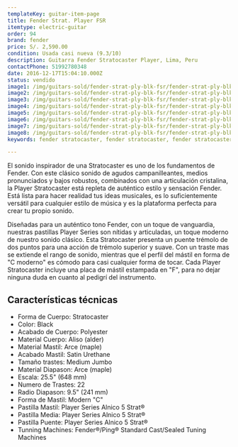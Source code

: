 ```yaml
---
templateKey: guitar-item-page
title: Fender Strat. Player FSR
itemtype: electric-guitar
order: 94
brand: fender
price: S/. 2,590.00
condition: Usada casi nueva (9.3/10)
description: Guitarra Fender Stratocaster Player, Lima, Peru
contactPhone: 51992780348
date: 2016-12-17T15:04:10.000Z
status: vendido
image1: /img/guitars-sold/fender-strat-ply-blk-fsr/fender-strat-ply-blk-fsr-01-sold.jpg
image2: /img/guitars-sold/fender-strat-ply-blk-fsr/fender-strat-ply-blk-fsr-02-sold.jpg
image3: /img/guitars-sold/fender-strat-ply-blk-fsr/fender-strat-ply-blk-fsr-03-sold.jpg
image4: /img/guitars-sold/fender-strat-ply-blk-fsr/fender-strat-ply-blk-fsr-04-sold.jpg
image5: /img/guitars-sold/fender-strat-ply-blk-fsr/fender-strat-ply-blk-fsr-05-sold.jpg
image6: /img/guitars-sold/fender-strat-ply-blk-fsr/fender-strat-ply-blk-fsr-06-sold.jpg
image7: /img/guitars-sold/fender-strat-ply-blk-fsr/fender-strat-ply-blk-fsr-07-sold.jpg
image8: /img/guitars-sold/fender-strat-ply-blk-fsr/fender-strat-ply-blk-fsr-08-sold.jpg
keywords: fender stratocaster, fender stratocaster, fender stratocaster player

---
```

El sonido inspirador de una Stratocaster es uno de los fundamentos de Fender. Con este clásico sonido de agudos campanilleantes, medios pronunciados y bajos robustos, combinados con una articulación cristalina, la Player Stratocaster está repleta de auténtico estilo y sensación Fender. Está lista para hacer realidad tus ideas musicales, es lo suficientemente versátil para cualquier estilo de música y es la plataforma perfecta para crear tu propio sonido.

Diseñadas para un auténtico tono Fender, con un toque de vanguardia, nuestras pastillas Player Series son nítidas y articuladas, un toque moderno de nuestro sonido clásico. Esta Stratocaster presenta un puente trémolo de dos puntos para una acción de trémolo superior y suave. Con un traste mas se extiende el rango de sonido, mientras que el perfil del mástil en forma de "C moderno" es cómodo para casi cualquier forma de tocar. Cada Player Stratocaster incluye una placa de mástil estampada en "F", para no dejar ninguna duda en cuanto al pedigrí del instrumento.

## Características técnicas

* Forma de Cuerpo: Stratocaster
* Color: Black
* Acabado de Cuerpo: Polyester
* Material Cuerpo: Aliso (alder)
* Material Mastil: Arce (maple)
* Acabado Mastil: Satin Urethane
* Tamaño trastes: Medium Jumbo
* Material Diapason: Arce (maple)
* Escala: 25.5" (648 mm)
* Numero de Trastes: 22
* Radio Diapason: 9.5" (241 mm)
* Forma de Mastil: Modern "C"
* Pastilla Mastil: Player Series Alnico 5 Strat®
* Pastilla Media: Player Series Alnico 5 Strat®
* Pastilla Puente: Player Series Alnico 5 Strat®
* Tunning Machines: Fender®/Ping® Standard Cast/Sealed Tuning Machines
